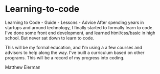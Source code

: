 # Learning-to-code
Learning to Code - Guide - Lessons - Advice
After spending years in startups and around technology, I finally started to formally learn to code. 
I've done some front end development, and learned html/css/basic in high school. But never sat down to learn to code.

This will be my formal education, and I'm using a a few courses and advisors to help along the way.
I've built a curriculum based on other programs. 
This will be a record of my progress into coding. 

Matthew Eierman
